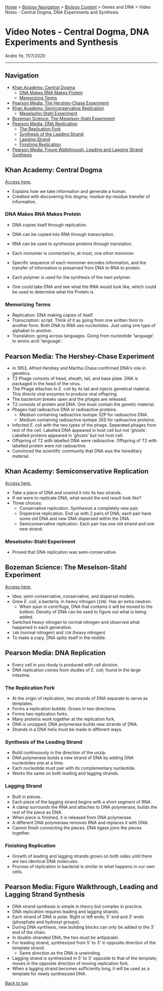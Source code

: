 [Home](https://andre-ye.github.io) > [Biology Navigation](https://andre-ye.github.io/biology/biology_navigation) > [Biology Content](https://andre-ye.github.io/biology/biology_navigation#biology-content) > Genes and DNA > Video Notes - Central Dogma, DNA Experiments and Synthesis

# Video Notes - Central Dogma, DNA Experiments and Synthesis
Andre Ye, 11/7/2020

---

## Navigation
- [Khan Academy: Central Dogma](#khan-academy-central-dogma)
  * [DNA Makes RNA Makes Protein](#dna-makes-rna-makes-protein)
  * [Memorizing Terms](#memorizing-terms)
- [Pearson Media: The Hershey-Chase Experiment](#pearson-media-the-hershey-chase-experiment)
- [Khan Academy: Semiconservative Replication](#khan-academy-semiconservative-replication)
  * [Meselsohn-Stahl Experiment](#meselsohn-stahl-experiment)
- [Bozeman Science: The Meselson-Stahl Experiment](#bozeman-science-the-meselson-stahl-experiment)
- [Pearson Media: DNA Replication](#pearson-media-dna-replication)
  * [The Replication Fork](#the-replication-fork)
  * [Synthesis of the Leading Strand](#synthesis-of-the-leading-strand)
  * [Lagging Strand](#lagging-strand)
  * [Finishing Replication](#finishing-replication)
- [Pearson Media: Figure Walkthrough, Leading and Lagging Strand Synthesis](#pearson-media-figure-walkthrough-leading-and-lagging-strand-synthesis)

## Khan Academy: Central Dogma
[Access here.](#https://www.khanacademy.org/test-prep/mcat/biomolecules/amino-acids-and-proteins1/v/central-dogma-of-molecular-biology-2)
- Explains how we take information and generate a human.
- Credited with discovering this dogma; residue-by-residue transfer of information.

### DNA Makes RNA Makes Protein
- DNA copies itself through replication.
- DNA can be copied into RNA through transcription.
- RNA can be used to synthesize proteins through translation.

- Each monomer is connected to, at most, one other monomer.
- Specific sequence of each monomer encodes information, and the transfer of information is preserved from DNA to RNA to protein.
- Each polymer is used for the synthesis of the next polymer.
- One could take DNA and see what the RNA would look like, which could be used to determine what the Protein is.

### Memorizing Terms
- Replication: DNA making copies of itself.
- Transcription: script. Think of it as going from one written form to another form. Both DNA to RNA use nucleotides. Just using one type of alphabet to another.
- Translation: going across languages. Going from nucleotide 'language' to amino acid 'language'.

## Pearson Media: The Hershey-Chase Experiment
- In 1953, Alfred Hershey and Martha Chase confirmed DNA's role in genetics.
- T2 Phage consists of head, sheath, tail, and base plate. DNA is packaged in the head of the virus.
- The Phage attaches to *E. coli* by its tail and injects genetical material. This directs viral enzymes to produce viral offspring.
- The bacterium breaks open and the phages are released.
- T2 consists of protein and DNA. One must contain the genetic material.
- Phages had radioactive DNA or radioactive proteins. 
  - Medium containing radioactive isotope 32P for radioactive DNA.
  - Medium containing radioactive isotope 35S for radioactive proteins.
- Infected *E. coli* with the two types of the phage. Separated phages from rest of the cell. Labelled DNA appeared in host cell but not 'ghosts'. Labelled proteins appeared in 'ghosts' but not host cell.
- Offspring of T2 with labelled DNA were radioactive. Offspring of T2 with labelled protein were not radioactive.
- Convinced the scientific community that DNA was the hereditary material.

## Khan Academy: Semiconservative Replication
[Access here.](https://www.khanacademy.org/science/in-in-class-12-biology-india/xc09ed98f7a9e671b:in-in-the-molecular-basis-of-inheritance/xc09ed98f7a9e671b:in-in-dna-replication/v/semi-conservative-replication)
- Take a piece of DNA and unwind it into its two strands.
- If we were to replicate DNA, what would the end result look like?
- Three choices:
  - Conservative replication. Synthesize a completely new pair.
  - Dispersive replication. End up with 2 pairs of DNA; each pair have some old DNA and new DNA dispersed within the DNA.
  - Semiconservative replication. Each pair has one old strand and one new strand.

### Meselsohn-Stahl Experiment
- Proved that DNA replication was semi-conservative.

## Bozeman Science: The Meselson-Stahl Experiment
[Access here.](https://www.youtube.com/watch?v=JcUQ_TZCG0w)
- Idea: semi-conservative, conservative, and dispersal models.
- Grew *E. coli*, a bacteria, in *heavy nitrogen* (`15N`). Has an extra neutron.
  - When spun in centrifuge, DNA that contains it will be moved to the bottom. Density of DNA can be used to figure out what is being added.
- Switched heavy nitrogen to normal nitrogen and observed what happened in each generation.
- `14N` (normal nitrogen) and `15N` (heavy nitrogen)
- To make a copy, DNA splits itself in the middle.

## Pearson Media: DNA Replication
- Every cell in you rbody is produced with cell division.
- DNA replication comes from studies of *E. coli*; found in the large intestine.

### The Replication Fork
- At the origin of replication, two strands of DNA separate to serve as templates.
- Forms a replication bubble. Grows in two directions.
- Forms two replication forks.
- Many proteins work together at the replication fork.
- DNA is unzipped; DNA polymerase builds new strands of DNA.
- Strands in a DNA helix must be made in different ways.

### Synthesis of the Leading Strand
- Build continuously in the direction of the unzip.
- DNA polymerase builds a new strand of DNA by adding DNA nucleotides one at a time.
- Each nucleotide must pair with its complementary nucleotide.
- Works the same on both leading and lagging strands.

### Lagging Strand
- Built in pieces.
- Each piece of the lagging strand begins with a short segment of RNA.
- A clamp surrounds the RNA and attaches to DNA polymerase; builds the rest of the piece as DNA.
- When piece is finished, it is released from DNA polymerase.
- A different DNA polymerase removes RNA and replaces it with DNA.
- Cannot finish connecting the pieces. DNA ligase joins the pieces together.

### Finishing Replication
- Growth of leading and lagging strands grows on both sides until there are two identical DNA molecules.
- Process of replication in bacterial is similar to what happens in our own cells. 

## Pearson Media: Figure Walkthrough, Leading and Lagging Strand Synthesis
- DNA strand synthesis is simple in theory but complex in practice.
- DNA replication requires leading and lagging strands.
- Each strand of DNA is polar. Right or left ends; 5' end and 3' ends (phosphate and hydroxyl groups).
- During DNA synthesis, new building blocks can only be added to the 3' end of the chain.
- In double-stranded DNA, the two must be antiparalel.
- For leading strand, synthesized from 5' to 3' in opposite direction of the template strand.
  - Same direction as the DNA is unwinding.
- Lagging strand is synthesized in 5' to 3' opposite to that of the template; moves in the oppoiste direction of moving replication fork.
- When a lagging strand becomes sufficiently long, it will be used as a template for newly synthesized DNA. 

[Back to top](#)
